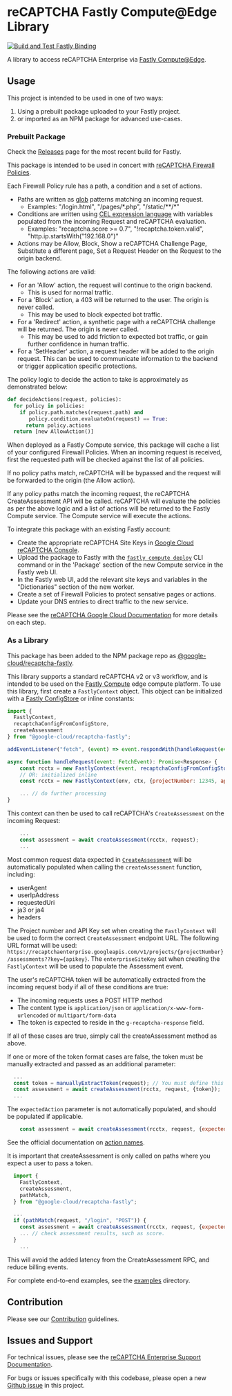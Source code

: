 # reCAPTCHA Fastly Compute@Edge Library

[![Build and Test Fastly Binding](https://github.com/GoogleCloudPlatform/recaptcha-edge/actions/workflows/build_fastly.yml/badge.svg)](https://github.com/GoogleCloudPlatform/recaptcha-edge/actions/workflows/build_fastly.yml)

A library to access reCAPTCHA Enterprise via [Fastly Compute@Edge](https://www.fastly.com/documentation/guides/compute/).

## Usage
This project is intended to be used in one of two ways:

1. Using a prebuilt package uploaded to your Fastly project.
2. or imported as an NPM package for advanced use-cases.

### Prebuilt Package

Check the [Releases](https://github.com/GoogleCloudPlatform/recaptcha-edge/releases) page for the most recent build for Fastly.

This package is intended to be used in concert with [reCAPTCHA Firewall Policies](https://cloud.google.com/recaptcha/docs/firewall-policies-overview).

Each Firewall Policy rule has a path, a condition and a set of actions. 
* Paths are written as [glob](https://man7.org/linux/man-pages/man7/glob.7.html) patterns matching an incoming request.
  * Examples: "/login.html", "/pages/\*.php", "/static/\*\*/\*"
* Conditions are written using [CEL expression language](https://cel.dev/) with variables populated from the incoming Request and reCAPTCHA evaluation.
  * Examples: "recaptcha.score >= 0.7", "!recaptcha.token.valid", "http.ip.startsWith("192.168.0")"
* Actions may be Allow, Block, Show a reCAPTCHA Challenge Page, Substitute a different page, Set a Request Header on the Request to the origin backend.

The following actions are valid:

* For an 'Allow' action, the request will continue to the origin backend.
  * This is used for normal traffic. 
* For a 'Block' action, a 403 will be returned to the user. The origin is never called.
  * This may be used to block expected bot traffic. 
* For a 'Redirect' action, a synthetic page with a reCAPTCHA challenge will be returned. The origin is never called.
  * This may be used to add friction to expected bot traffic, or gain further confidence in human traffic.
* For a 'SetHeader' action, a request header will be added to the origin request. This can be used to communicate information to the backend or trigger application specific protections.

The policy logic to decide the action to take is approximately as demonstrated below:
```python
def decideActions(request, policies):
  for policy in policies:
    if policy.path.matches(request.path) and
       policy.condition.evaluateOn(request) == True:
      return policy.actions
  return [new AllowAction()]
```

When deployed as a Fastly Compute service, this package will cache a list of your configured Firewall Policies. When an incoming request is received, first the requested path
will be checked against the list of all policies. 

If no policy paths match, reCAPTCHA will be bypassed and the request will be forwarded to the origin (the Allow action). 

If any policy paths match the incoming request,
the reCAPTCHA CreateAssessment API will be called. reCAPTCHA will evaluate the policies as per the above logic and a list of actions will be returned to the Fastly Compute service. The Compute service
will execute the actions.


To integrate this package with an existing Fastly account:
* Create the appropriate reCAPTCHA Site Keys in [Google Cloud reCAPTCHA Console](https://console.cloud.google.com/security/recaptcha).
* Upload the package to Fastly with the [`fastly compute deploy`](https://www.fastly.com/documentation/reference/cli/compute/deploy/) CLI command or in the 'Package' section of the new Compute service in the Fastly web UI.
* In the Fastly web UI, add the relevant site keys and variables in the "Dictionaries" section of the new worker.
* Create a set of Firewall Policies to protect sensative pages or actions.
* Update your DNS entries to direct traffic to the new service.

Please see the [reCAPTCHA Google Cloud Documentation](https://cloud.google.com/recaptcha/docs) for more details on each step.

### As a Library
This package has been added to the NPM package repo as [@google-cloud/recaptcha-fastly](https://www.npmjs.com/package/@google-cloud/recaptcha-fastly?activeTab=readme).

This library supports a standard reCAPTCHA v2 or v3 workflow, and is intended to be used on the [Fastly Compute](https://www.fastly.com/documentation/guides/compute/developer-guides/javascript/) edge compute platform. To use this library, first create a `FastlyContext` object. This object
can be initialized with a [Fastly ConfigStore](https://www.fastly.com/documentation/guides/compute/edge-data-storage/working-with-config-stores/) or
inline constants:
```js
import {
  FastlyContext,
  recaptchaConfigFromConfigStore,
  createAssessment
} from "@google-cloud/recaptcha-fastly";

addEventListener("fetch", (event) => event.respondWith(handleRequest(event)));

async function handleRequest(event: FetchEvent): Promise<Response> {
    const rcctx = new FastlyContext(event, recaptchaConfigFromConfigStore("recaptcha"));
    // OR: initialized inline
    const rcctx = new FastlyContext(env, ctx, {projectNumber: 12345, apiKey: "abcd", enterpriseSiteKey: "6Labcdefg"});

    ... // do further processing
}
```

This context can then be used to call reCAPTCHA's `CreateAssessment` on the incoming Request:
```js
    ...
    const assessment = await createAssessment(rcctx, request);
    ...
```

Most common request data expected in [`CreateAssessment`](https://cloud.google.com/recaptcha/docs/reference/rest/v1/projects.assessments/create) will be automatically populated when calling the `createAssessment` function, including:
* userAgent
* userIpAddress
* requestedUri
* ja3 or ja4
* headers

The Project number and API Key set when creating the `FastlyContext` will be used to form the correct `CreateAssessment` endpoint URL. The following URL format will be used: `https://recaptchaenterprise.googleapis.com/v1/projects/{projectNumber}/assessments??key={apikey}`.
The `enterpriseSiteKey` set when creating the `FastlyContext` will be used to populate the Assessment event. 

The user's reCAPTCHA token will be automatically extracted from the incoming request body if all of these conditions are true:
* The incoming requests uses a POST HTTP method
* The content type is `application/json` or `application/x-www-form-urlencoded` or `multipart/form-data`
* The token is expected to reside in the `g-recaptcha-response` field.

If all of these cases are true, simply call the createAssessment method as above.

If one or more of the token format cases are false, the token must be manually extracted and passed as an additional parameter:
```js
  ...
  const token = manuallyExtractToken(request); // You must define this function.
  const assessment = await createAssessment(rcctx, request, {token});
  ...
```

The `expectedAction` parameter is not automatically populated, and should be populated if applicable.
```js
    const assessment = await createAssessment(rcctx, request, {expectedAction: "login"});
```
See the official documentation on [action names](https://cloud.google.com/recaptcha/docs/actions-website).

It is important that createAssessment is only called on paths where you expect a user to pass a token. 
```js
  import {
    FastlyContext,
    createAssessment,
    pathMatch,
  } from "@google-cloud/recaptcha-fastly";

  ...
  if (pathMatch(request, "/login", "POST")) {
    const assessment = await createAssessment(rcctx, request, {expectedAction: "login"});
    ... // check assessment results, such as score.
  }
    ...
```
This will avoid the added latency from the CreateAssessment RPC, and reduce billing events.

For complete end-to-end examples, see the [examples](https://github.com/GoogleCloudPlatform/recaptcha-edge/tree/main/bindings/fastly/examples) directory.

## Contribution

Please see our [Contribution](https://github.com/GoogleCloudPlatform/recaptcha-edge/blob/main/CONTRIBUTING.md) guidelines.

## Issues and Support

For technical issues, please see the [reCAPTCHA Enterprise Support Documentation](https://cloud.google.com/recaptcha/docs/getting-support).

For bugs or issues specifically with this codebase, please open a new [Github issue](https://github.com/GoogleCloudPlatform/recaptcha-edge/issues) in this project.
